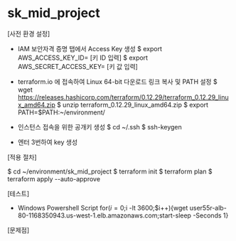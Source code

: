 # sk_mid_project

[사전 환경 설정]
- IAM 보안자격 증명 탭에서 Access Key 생성
$ export AWS_ACCESS_KEY_ID= [키 ID 입력]
$ export AWS_SECRET_ACCESS_KEY= [키 값 입력]

- terraform.io 에 접속하여 Linux 64-bit 다운로드 링크 복사 및 PATH 설정
$ wget https://releases.hashicorp.com/terraform/0.12.29/terraform_0.12.29_linux_amd64.zip
$ unzip terraform_0.12.29_linux_amd64.zip 
$ export PATH=$PATH:~/environment/

- 인스턴스 접속을 위한 공개키 생성
$ cd ~/.ssh
$ ssh-keygen
- 엔터 3번하여 key 생성

[적용 절차]

$ cd ~/environment/sk_mid_project
$ terraform init
$ terraform plan
$ terraform apply --auto-approve

[테스트]
- Windows Powershell Script
for($i=0;$i -lt 3600;$i++){wget user55r-alb-80-1168350943.us-west-1.elb.amazonaws.com;start-sleep -Seconds 1}


[문제점]
